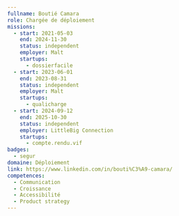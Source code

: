 ```yaml
---
fullname: Boutié Camara
role: Chargée de déploiement
missions:
  - start: 2021-05-03
    end: 2024-11-30
    status: independent
    employer: Malt
    startups:
      - dossierfacile
  - start: 2023-06-01
    end: 2023-08-31
    status: independent
    employer: Malt
    startups:
      - qualicharge
  - start: 2024-09-12
    end: 2025-10-30
    status: independent
    employer: LittleBig Connection
    startups:
      - compte.rendu.vif
badges:
  - segur
domaine: Déploiement
link: https://www.linkedin.com/in/bouti%C3%A9-camara/
competences:
  - Communication
  - Croissance
  - Accessibilité
  - Product strategy
---
```

